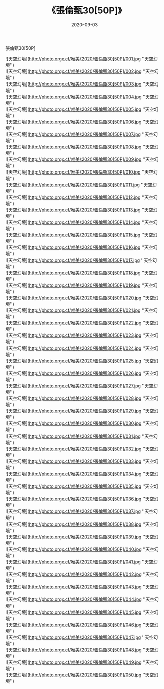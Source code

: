 ﻿---
layout: post
title:  《張倫甄30[50P]》
date:   2020-09-03
img: http://photo.orgx.cf/唯美/2020/張倫甄30[50P]/000.jpg
categories: [美女, 清纯, 唯美]
---

張倫甄30[50P]



![天空幻境](http://photo.orgx.cf/唯美/2020/張倫甄30[50P]/001.jpg ''天空幻境'') <br>
![天空幻境](http://photo.orgx.cf/唯美/2020/張倫甄30[50P]/002.jpg ''天空幻境'') <br>
![天空幻境](http://photo.orgx.cf/唯美/2020/張倫甄30[50P]/003.jpg ''天空幻境'') <br>
![天空幻境](http://photo.orgx.cf/唯美/2020/張倫甄30[50P]/004.jpg ''天空幻境'') <br>
![天空幻境](http://photo.orgx.cf/唯美/2020/張倫甄30[50P]/005.jpg ''天空幻境'') <br>
![天空幻境](http://photo.orgx.cf/唯美/2020/張倫甄30[50P]/006.jpg ''天空幻境'') <br>
![天空幻境](http://photo.orgx.cf/唯美/2020/張倫甄30[50P]/007.jpg ''天空幻境'') <br>
![天空幻境](http://photo.orgx.cf/唯美/2020/張倫甄30[50P]/008.jpg ''天空幻境'') <br>
![天空幻境](http://photo.orgx.cf/唯美/2020/張倫甄30[50P]/009.jpg ''天空幻境'') <br>
![天空幻境](http://photo.orgx.cf/唯美/2020/張倫甄30[50P]/010.jpg ''天空幻境'') <br>
![天空幻境](http://photo.orgx.cf/唯美/2020/張倫甄30[50P]/011.jpg ''天空幻境'') <br>
![天空幻境](http://photo.orgx.cf/唯美/2020/張倫甄30[50P]/012.jpg ''天空幻境'') <br>
![天空幻境](http://photo.orgx.cf/唯美/2020/張倫甄30[50P]/013.jpg ''天空幻境'') <br>
![天空幻境](http://photo.orgx.cf/唯美/2020/張倫甄30[50P]/014.jpg ''天空幻境'') <br>
![天空幻境](http://photo.orgx.cf/唯美/2020/張倫甄30[50P]/015.jpg ''天空幻境'') <br>
![天空幻境](http://photo.orgx.cf/唯美/2020/張倫甄30[50P]/016.jpg ''天空幻境'') <br>
![天空幻境](http://photo.orgx.cf/唯美/2020/張倫甄30[50P]/017.jpg ''天空幻境'') <br>
![天空幻境](http://photo.orgx.cf/唯美/2020/張倫甄30[50P]/018.jpg ''天空幻境'') <br>
![天空幻境](http://photo.orgx.cf/唯美/2020/張倫甄30[50P]/019.jpg ''天空幻境'') <br>
![天空幻境](http://photo.orgx.cf/唯美/2020/張倫甄30[50P]/020.jpg ''天空幻境'') <br>
![天空幻境](http://photo.orgx.cf/唯美/2020/張倫甄30[50P]/021.jpg ''天空幻境'') <br>
![天空幻境](http://photo.orgx.cf/唯美/2020/張倫甄30[50P]/022.jpg ''天空幻境'') <br>
![天空幻境](http://photo.orgx.cf/唯美/2020/張倫甄30[50P]/023.jpg ''天空幻境'') <br>
![天空幻境](http://photo.orgx.cf/唯美/2020/張倫甄30[50P]/024.jpg ''天空幻境'') <br>
![天空幻境](http://photo.orgx.cf/唯美/2020/張倫甄30[50P]/025.jpg ''天空幻境'') <br>
![天空幻境](http://photo.orgx.cf/唯美/2020/張倫甄30[50P]/026.jpg ''天空幻境'') <br>
![天空幻境](http://photo.orgx.cf/唯美/2020/張倫甄30[50P]/027.jpg ''天空幻境'') <br>
![天空幻境](http://photo.orgx.cf/唯美/2020/張倫甄30[50P]/028.jpg ''天空幻境'') <br>
![天空幻境](http://photo.orgx.cf/唯美/2020/張倫甄30[50P]/029.jpg ''天空幻境'') <br>
![天空幻境](http://photo.orgx.cf/唯美/2020/張倫甄30[50P]/030.jpg ''天空幻境'') <br>
![天空幻境](http://photo.orgx.cf/唯美/2020/張倫甄30[50P]/031.jpg ''天空幻境'') <br>
![天空幻境](http://photo.orgx.cf/唯美/2020/張倫甄30[50P]/032.jpg ''天空幻境'') <br>
![天空幻境](http://photo.orgx.cf/唯美/2020/張倫甄30[50P]/033.jpg ''天空幻境'') <br>
![天空幻境](http://photo.orgx.cf/唯美/2020/張倫甄30[50P]/034.jpg ''天空幻境'') <br>
![天空幻境](http://photo.orgx.cf/唯美/2020/張倫甄30[50P]/035.jpg ''天空幻境'') <br>
![天空幻境](http://photo.orgx.cf/唯美/2020/張倫甄30[50P]/036.jpg ''天空幻境'') <br>
![天空幻境](http://photo.orgx.cf/唯美/2020/張倫甄30[50P]/037.jpg ''天空幻境'') <br>
![天空幻境](http://photo.orgx.cf/唯美/2020/張倫甄30[50P]/038.jpg ''天空幻境'') <br>
![天空幻境](http://photo.orgx.cf/唯美/2020/張倫甄30[50P]/039.jpg ''天空幻境'') <br>
![天空幻境](http://photo.orgx.cf/唯美/2020/張倫甄30[50P]/040.jpg ''天空幻境'') <br>
![天空幻境](http://photo.orgx.cf/唯美/2020/張倫甄30[50P]/041.jpg ''天空幻境'') <br>
![天空幻境](http://photo.orgx.cf/唯美/2020/張倫甄30[50P]/042.jpg ''天空幻境'') <br>
![天空幻境](http://photo.orgx.cf/唯美/2020/張倫甄30[50P]/043.jpg ''天空幻境'') <br>
![天空幻境](http://photo.orgx.cf/唯美/2020/張倫甄30[50P]/044.jpg ''天空幻境'') <br>
![天空幻境](http://photo.orgx.cf/唯美/2020/張倫甄30[50P]/045.jpg ''天空幻境'') <br>
![天空幻境](http://photo.orgx.cf/唯美/2020/張倫甄30[50P]/046.jpg ''天空幻境'') <br>
![天空幻境](http://photo.orgx.cf/唯美/2020/張倫甄30[50P]/047.jpg ''天空幻境'') <br>
![天空幻境](http://photo.orgx.cf/唯美/2020/張倫甄30[50P]/048.jpg ''天空幻境'') <br>
![天空幻境](http://photo.orgx.cf/唯美/2020/張倫甄30[50P]/049.jpg ''天空幻境'') <br>
![天空幻境](http://photo.orgx.cf/唯美/2020/張倫甄30[50P]/050.jpg ''天空幻境'') <br>